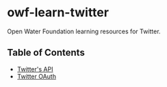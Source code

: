 # owf-learn-twitter
Open Water Foundation learning resources for Twitter.

## Table of Contents ##
* [Twitter's API](/twitter-api.md)
* [Twitter OAuth](/twitter-oauth.md)
